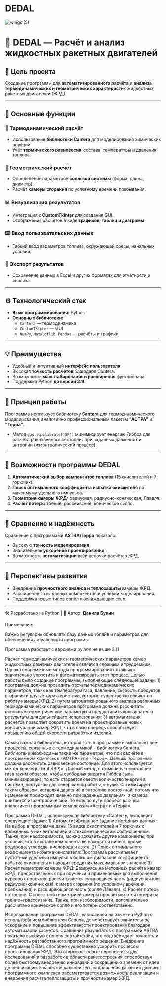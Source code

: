# DEDAL

![wings (5)](https://github.com/user-attachments/assets/041c7536-0520-4b3b-b547-0f4501a3335b)

# 🚀 DEDAL — Расчёт и анализ жидкостных ракетных двигателей

## 🎯 Цель проекта

Создание программы для **автоматизированного расчёта** и **анализа термодинамических и геометрических характеристик** жидкостных ракетных двигателей (ЖРД).

---

## 🔧 Основные функции

### 📡 Термодинамический расчёт
- Использование **библиотеки Cantera** для моделирования химических реакций.
- Учёт **термического равновесия**, состава, температуры и давления топлива.

### 📐 Геометрический расчёт
- Определение параметров **сопловой системы** (форма, длина, диаметр).
- Расчёт **камеры сгорания** по условному времени пребывания.

### 📊 Визуализация результатов
- Интеграция с **CustomTkinter** для создания GUI.
- Отображение расчётов в виде **графиков, таблиц и диаграмм**.

### ⌨️ Ввод пользовательских данных
- Гибкий ввод параметров топлива, окружающей среды, начальных условий.

### 💾 Экспорт результатов
- Сохранение данных в Excel и других форматах для отчётности и анализа.

---

## ⚙️ Технологический стек

- **Язык программирования:** Python
- **Основные библиотеки:**
  - `Cantera` — термодинамика
  - `CustomTkinter` — GUI
  - `NumPy`, `Matplotlib`, `Pandas` — расчёты и графики

---

## 💡 Преимущества

- Удобный и интуитивный **интерфейс пользователя**.
- Высокая **точность расчётов** благодаря Cantera.
- Возможность **масштабирования и расширения** функционала.
- Поддержка Python **до версии 3.11**.

---

## 🧪 Принцип работы

Программа использует библиотеку **Cantera** для термодинамического моделирования, аналогично профессиональным пакетам **"АСТРА"** и **"Терра"**.

- Метод `gas.equilibrate('SP')` минимизирует энергию Гиббса для расчёта равновесного состояния при заданных давлениях и энтропии (изоэнтропический процесс).

---

## 📘 Возможности программы DEDAL

1. **Автоматический выбор компонентов топлива** (15 окислителей и 7 горючих).
2. **Поиск оптимального коэффициента избытка окислителя** по максимуму удельного импульса.
3. **Геометрия камеры ЖРД:** радиусная, радиусно-коническая, Лаваля.
4. **Расчёт потерь:** трение, рассеивание, коническое сопло.

---

## 🧪 Сравнение и надёжность

Сравнение с программами **ASTRA/Терра** показало:
- Высокую **точность моделирования**
- Значительное **ускорение проектирования**
- Возможность **автоматизации** всей цепочки расчётов ЖРД

---

## 🔭 Перспективы развития

- Внедрение **прочностного анализа и теплозащиты** камеры ЖРД.
- Расширение базы данных компонентов и условий моделирования.
- Поддержка новых типов сопел и охлаждающих схем.

---

🛠 Разработано на Python | 🚀 Автор: **Данила Букин**

  
Примечание: 

  Важно регулярно обновлять базу данных топлив и параметров для обеспечения актуальности программы.
  
  Программа работает с версиями python не выше 3.11

Расчет термодинамических и геометрических параметров камер жидкостных ракетных двигателей является сложным и трудоемким. Однако современные методы программирования позволяют значительно упростить и автоматизировать этот процесс. Целью работы было создание программы, выполняющее следующие задачи: 1) программа должна проводить расчеты термодинамических параметров, таких как температура газа, давление, скорость продуктов сгорания и другие характеристики, которые существенно влияют на работу камеры ЖРД; 2) путем автоматизированного анализа различных термодинамических параметров программа должна рассчитать основные геометрические параметры и предоставить пользователю результаты для дальнейшего использования; 3) автоматизация расчетов позволяет сократить время на проектирование новых конфигураций камер ЖРД, что в свою очередь способствует повышению общей скорости разработки изделий. 

Самая важная библиотека, которая есть в программе и выполняет все процессы, связанные с термодинамикой – библиотека Cantera. Библиотеке необходимы такие же параметры, что при расчёте в программном комплексе «АСТРА» или «Терра». Дальше программа должна рассчитать равновесное состояние. Для этого используется метод «gas.equilibrate(SP)». Данный метод оптимизирует состояние газа таким образом, чтобы свободная энергия Гиббса была минимизирована, то есть старается свести количество энергии в системе, доступное для совершения работы, к нулю. Оптимизирует таким образом, оставляя давление и энтропию постоянной, потому что изменение происходит именно при заданных давлениях, а камера считается изоэнтропической. То есть по сути процесс расчёта аналогичен программным комплексам «Астра» и «Терра». 

Программа DEDAL, использующая библиотеку «Cantera», выполняет следующие задачи: 1) Автоматизированное задание исходных данных: На выбор в программе даны 15 видов окислителей и 7 горючих с вложенных в них энтальпией и стехиометрическим соотношением. Также, при необходимости, можно добавить другие компоненты, при условии, что в составе компонента не находится ничего, кроме водорода, углерода, кислорода и азота. 2) Поиск оптимального коэффициента избытка окислителя: Программа рассчитывает пустотный удельный импульс в большом диапазоне коэффициента избытка окислителя и находит среди них максимальное значение 3) Расчёт геометрии камеры ЖРД: Базируясь на методиках расчёта камер ЖРД, предоставленных при обучении и применяемых для выполнения курсовых проектов, рассчитывается сужающаяся часть (радиусная или радиусно-коническая), камера сгорания (по условному времени пребывания) и расширяющаяся часть (сопло Лаваля). 4) Расчёт потерь на трение. С известной геометрией камеры просчитываются потери на трение и рассеивание. Также, при необходимости, дополнительно рассчитано коническое сопло и его потери соответственно. 

Использование программы DEDAL, написанной на языке на Python с использованием библиотеки Cantera, демонстрирует значительное ускорение и повышение эффективности проектирования благодаря автоматизации расчётов. Сравнение результатов с программой ASTRA показало высокую степень соответствия, что подтверждает точность и надёжность разработанного программного решения. Внедрение программы DEDAL способно существенно ускорить процессы проектирования ЖРД. Это открывает новые перспективы для исследований и разработок в области ракетостроения, способствуя более быстрому внедрению инноваций и сокращению времени от идеи до реализации. В качестве дальнейшего направления развития данного программного комплекса рассматривается возможность реализации и внедрения расчёта теплозащиты и прочности камер ЖРД.



